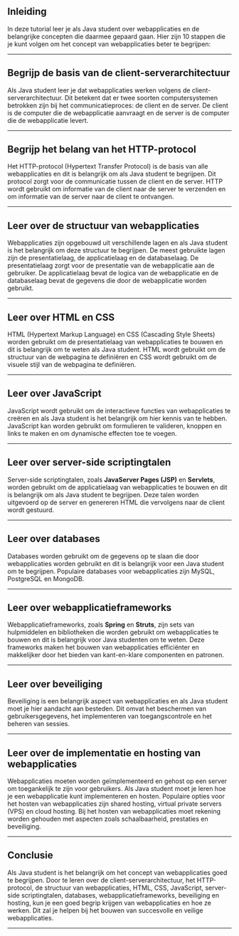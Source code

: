 ## Inleiding

In deze tutorial leer je als Java student over webapplicaties en de belangrijke concepten die daarmee gepaard gaan. Hier zijn 10 stappen die je kunt volgen om het concept van webapplicaties beter te begrijpen:

---

## Begrijp de basis van de client-serverarchitectuur

Als Java student leer je dat webapplicaties werken volgens de client-serverarchitectuur. Dit betekent dat er twee soorten computersystemen betrokken zijn bij het communicatieproces: de client en de server. De client is de computer die de webapplicatie aanvraagt en de server is de computer die de webapplicatie levert.

---

## Begrijp het belang van het HTTP-protocol

Het HTTP-protocol (Hypertext Transfer Protocol) is de basis van alle webapplicaties en dit is belangrijk om als Java student te begrijpen. Dit protocol zorgt voor de communicatie tussen de client en de server. HTTP wordt gebruikt om informatie van de client naar de server te verzenden en om informatie van de server naar de client te ontvangen.

---

## Leer over de structuur van webapplicaties

Webapplicaties zijn opgebouwd uit verschillende lagen en als Java student is het belangrijk om deze structuur te begrijpen. De meest gebruikte lagen zijn de presentatielaag, de applicatielaag en de databaselaag. De presentatielaag zorgt voor de presentatie van de webapplicatie aan de gebruiker. De applicatielaag bevat de logica van de webapplicatie en de databaselaag bevat de gegevens die door de webapplicatie worden gebruikt.

---

## Leer over HTML en CSS

HTML (Hypertext Markup Language) en CSS (Cascading Style Sheets) worden gebruikt om de presentatielaag van webapplicaties te bouwen en dit is belangrijk om te weten als Java student. HTML wordt gebruikt om de structuur van de webpagina te definiëren en CSS wordt gebruikt om de visuele stijl van de webpagina te definiëren.

---

## Leer over JavaScript

JavaScript wordt gebruikt om de interactieve functies van webapplicaties te creëren en als Java student is het belangrijk om hier kennis van te hebben. JavaScript kan worden gebruikt om formulieren te valideren, knoppen en links te maken en om dynamische effecten toe te voegen.

---

##  Leer over server-side scriptingtalen

Server-side scriptingtalen, zoals **JavaServer Pages (JSP)** en **Servlets**, worden gebruikt om de applicatielaag van webapplicaties te bouwen en dit is belangrijk om als Java student te begrijpen. Deze talen worden uitgevoerd op de server en genereren HTML die vervolgens naar de client wordt gestuurd.

---

## Leer over databases

Databases worden gebruikt om de gegevens op te slaan die door webapplicaties worden gebruikt en dit is belangrijk voor een Java student om te begrijpen. Populaire databases voor webapplicaties zijn MySQL, PostgreSQL en MongoDB.

---

## Leer over webapplicatieframeworks

Webapplicatieframeworks, zoals **Spring** en **Struts**, zijn sets van hulpmiddelen en bibliotheken die worden gebruikt om webapplicaties te bouwen en dit is belangrijk voor Java studenten om te weten. Deze frameworks maken het bouwen van webapplicaties efficiënter en makkelijker door het bieden van kant-en-klare componenten en patronen.

---

## Leer over beveiliging

Beveiliging is een belangrijk aspect van webapplicaties en als Java student moet je hier aandacht aan besteden. Dit omvat het beschermen van gebruikersgegevens, het implementeren van toegangscontrole en het beheren van sessies.

---

## Leer over de implementatie en hosting van webapplicaties

Webapplicaties moeten worden geïmplementeerd en gehost op een server om toegankelijk te zijn voor gebruikers. Als Java student moet je leren hoe je een webapplicatie kunt implementeren en hosten. Populaire opties voor het hosten van webapplicaties zijn shared hosting, virtual private servers (VPS) en cloud hosting. Bij het hosten van webapplicaties moet rekening worden gehouden met aspecten zoals schaalbaarheid, prestaties en beveiliging.

---

## Conclusie

Als Java student is het belangrijk om het concept van webapplicaties goed te begrijpen. Door te leren over de client-serverarchitectuur, het HTTP-protocol, de structuur van webapplicaties, HTML, CSS, JavaScript, server-side scriptingtalen, databases, webapplicatieframeworks, beveiliging en hosting, kun je een goed begrip krijgen van webapplicaties en hoe ze werken. Dit zal je helpen bij het bouwen van succesvolle en veilige webapplicaties.

---
